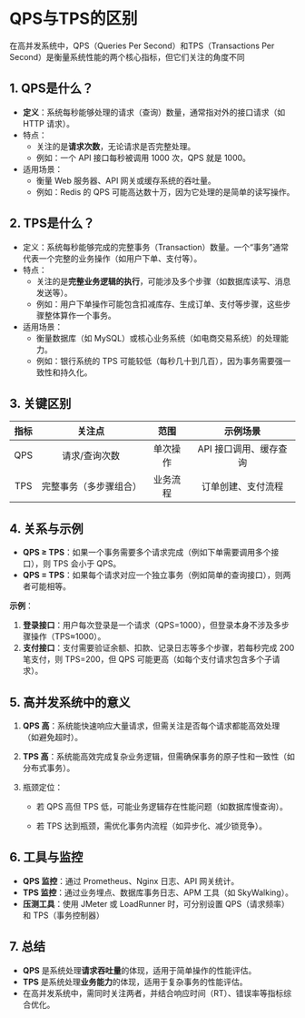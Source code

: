 # QPS与TPS的区别

在高并发系统中，QPS（Queries Per Second）和TPS（Transactions Per Second）是衡量系统性能的两个核心指标，但它们关注的角度不同
## 1. QPS是什么？

- **定义**：系统每秒能够处理的请求（查询）数量，通常指对外的接口请求（如 HTTP 请求）。
- 特点：
  - 关注的是**请求次数**，无论请求是否完整处理。
  - 例如：一个 API 接口每秒被调用 1000 次，QPS 就是 1000。
- 适用场景：
  - 衡量 Web 服务器、API 网关或缓存系统的吞吐量。
  - 例如：Redis 的 QPS 可能高达数十万，因为它处理的是简单的读写操作。

## 2. TPS是什么？

- 定义：系统每秒能够完成的完整事务（Transaction）数量。一个“事务”通常代表一个完整的业务操作（如用户下单、支付等）。
- 特点：
  - 关注的是**完整业务逻辑的执行**，可能涉及多个步骤（如数据库读写、消息发送等）。
  - 例如：用户下单操作可能包含扣减库存、生成订单、支付等步骤，这些步骤整体算作一个事务。
- 适用场景：
  - 衡量数据库（如 MySQL）或核心业务系统（如电商交易系统）的处理能力。
  - 例如：银行系统的 TPS 可能较低（每秒几十到几百），因为事务需要强一致性和持久化。

## 3. 关键区别

| **指标** |         关注点         |   范围   |        示例场景        |
| :------: | :--------------------: | :------: | :--------------------: |
|   QPS    |     请求/查询次数      | 单次操作 | API 接口调用、缓存查询 |
|   TPS    | 完整事务（多步骤组合） | 业务流程 |   订单创建、支付流程   |

## 4. 关系与示例

- **QPS ≥ TPS**：如果一个事务需要多个请求完成（例如下单需要调用多个接口），则 TPS 会小于 QPS。
- **QPS = TPS**：如果每个请求对应一个独立事务（例如简单的查询接口），则两者可能相等。

**示例**：

1. **登录接口**：用户每次登录是一个请求（QPS=1000），但登录本身不涉及多步骤操作（TPS≈1000）。
2. **支付接口**：支付需要验证余额、扣款、记录日志等多个步骤，若每秒完成 200 笔支付，则 TPS=200，但 QPS 可能更高（如每个支付请求包含多个子请求）。

## 5. 高并发系统中的意义

1. **QPS 高**：系统能快速响应大量请求，但需关注是否每个请求都能高效处理（如避免超时）。

2. **TPS 高**：系统能高效完成复杂业务逻辑，但需确保事务的原子性和一致性（如分布式事务）。

3. 瓶颈定位：

   - 若 QPS 高但 TPS 低，可能业务逻辑存在性能问题（如数据库慢查询）。
   
   - 若 TPS 达到瓶颈，需优化事务内流程（如异步化、减少锁竞争）。
   
## 6. 工具与监控

- **QPS 监控**：通过 Prometheus、Nginx 日志、API 网关统计。
- **TPS 监控**：通过业务埋点、数据库事务日志、APM 工具（如 SkyWalking）。
- **压测工具**：使用 JMeter 或 LoadRunner 时，可分别设置 QPS（请求频率）和 TPS（事务控制器）

## 7. 总结

- **QPS** 是系统处理**请求吞吐量**的体现，适用于简单操作的性能评估。
- **TPS** 是系统处理**业务能力**的体现，适用于复杂事务的性能评估。
- 在高并发系统中，需同时关注两者，并结合响应时间（RT）、错误率等指标综合优化。
